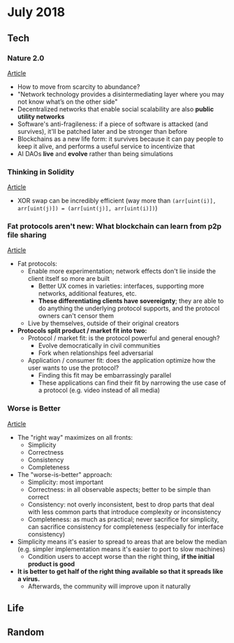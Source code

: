 July 2018
=========

Tech
----

### Nature 2.0

[Article](https://medium.com/@trentmc0/nature-2-0-27bdf8238071)

- How to move from scarcity to abundance?
- "Network technology provides a disintermediating layer where you may not know what’s on the other side"
- Decentralized networks that enable social scalability are also **public utility networks**
- Software's anti-fragileness: if a piece of software is attacked (and survives), it'll be patched later and be stronger than before
- Blockchains as a new life form: it survives because it can pay people to keep it alive, and performs a useful service to incentivize that
- AI DAOs **live** and **evolve** rather than being simulations

### Thinking in Solidity

[Article](https://blog.cotten.io/thinking-in-solidity-6670c06390a9)

- XOR swap can be incredibly efficient (way more than `(arr[uint(i)], arr[uint(j)]) = (arr[uint(j)], arr[uint(i)])`)

### Fat protocols aren't new: What blockchain can learn from p2p file sharing

[Article](https://medium.com/@jbackus/fat-protocols-arent-new-42d2c538db41)

- Fat protocols:
    - Enable more experimentation; network effects don't lie inside the client itself so more are built
        - Better UX comes in varieties: interfaces, supporting more networks, additional features, etc.
        - **These differentiating clients have sovereignty**; they are able to do anything the underlying protocol supports, and the protocol owners can't censor them
    - Live by themselves, outside of their original creators
- **Protocols split product / market fit into two:**
    - Protocol / market fit: is the protocol powerful and general enough?
        - Evolve democratically in civil communities
        - Fork when relationships feel adversarial
    - Application / consumer fit: does the application optimize how the user wants to use the protocol?
        - Finding this fit may be embarrassingly parallel
        - These applications can find their fit by narrowing the use case of a protocol (e.g. video instead of all media)

### Worse is Better

[Article](https://www.jwz.org/doc/worse-is-better.html)

- The "right way" maximizes on all fronts:
    - Simplicity
    - Correctness
    - Consistency
    - Completeness
- The "worse-is-better" approach:
    - Simplicity: most important
    - Correctness: in all observable aspects; better to be simple than correct
    - Consistency: not overly inconsistent, best to drop parts that deal with less common parts that introduce complexity or inconsistency
    - Completeness: as much as practical; never sacrifice for simplicity, can sacrifice consistency for completeness (especially for interface consistency)
- Simplicity means it's easier to spread to areas that are below the median (e.g. simpler implementation means it's easier to port to slow machines)
    - Condition users to accept worse than the right thing, **if the initial product is good**
- **It is better to get half of the right thing available so that it spreads like a virus.**
    - Afterwards, the community will improve upon it naturally


Life
----


Random
------
